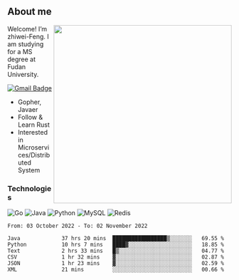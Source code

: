 ## About me

<img align="right" src="https://github-readme-stats-zhiwei-feng.vercel.app/api?username=zhiwei-Feng&show_icons=true" width="400" />

Welcome! I’m zhiwei-Feng. I am studying for a MS degree at Fudan University.  

[![Gmail Badge](https://img.shields.io/badge/-zhiwei.feng1995@gmail.com-c14438?style=flat-square&logo=Gmail&logoColor=white&link=mailto:zhiwei.feng1995@gmail.com)](mailto:zhiwei.feng1995@gmail.com)

- Gopher, Javaer
- Follow & Learn Rust
- Interested in Microservices/Distributed System


### Technologies
![Go](https://img.shields.io/badge/-Go-000000?style=flat-square&logo=go)
![Java](https://img.shields.io/badge/-java-E34A86?style=flat-square&logo=java)
![Python](https://img.shields.io/badge/-Python-black?style=flat-square&logo=Python)
![MySQL](https://img.shields.io/badge/-MySQL-orange?style=flat-square&logo=MySQL)
![Redis](https://img.shields.io/badge/-Redis-black?style=flat-square&logo=Redis)




  
<!--START_SECTION:waka-->

```text
From: 03 October 2022 - To: 02 November 2022

Java             37 hrs 20 mins  █████████████████▒░░░░░░░   69.55 %
Python           10 hrs 7 mins   ████▓░░░░░░░░░░░░░░░░░░░░   18.85 %
Text             2 hrs 33 mins   █▒░░░░░░░░░░░░░░░░░░░░░░░   04.77 %
CSV              1 hr 32 mins    ▓░░░░░░░░░░░░░░░░░░░░░░░░   02.87 %
JSON             1 hr 23 mins    ▓░░░░░░░░░░░░░░░░░░░░░░░░   02.59 %
XML              21 mins         ░░░░░░░░░░░░░░░░░░░░░░░░░   00.66 %
```

<!--END_SECTION:waka-->
</p>



<!--
[![github stats](https://github-readme-stats.vercel.app/api?username=zhiwei-Feng&theme=tokyonight&show_icons=true)](https://github.com/anuraghazra/github-readme-stats)
-->




<!--
**zhiwei-Feng/zhiwei-Feng** is a ✨ _special_ ✨ repository because its `README.md` (this file) appears on your GitHub profile.

Here are some ideas to get you started:

- 🔭 I’m currently working on ...
- 🌱 I’m currently learning ...
- 👯 I’m looking to collaborate on ...
- 🤔 I’m looking for help with ...
- 💬 Ask me about ...
- 📫 How to reach me: ...
- 😄 Pronouns: ...
- ⚡ Fun fact: ...
-->



